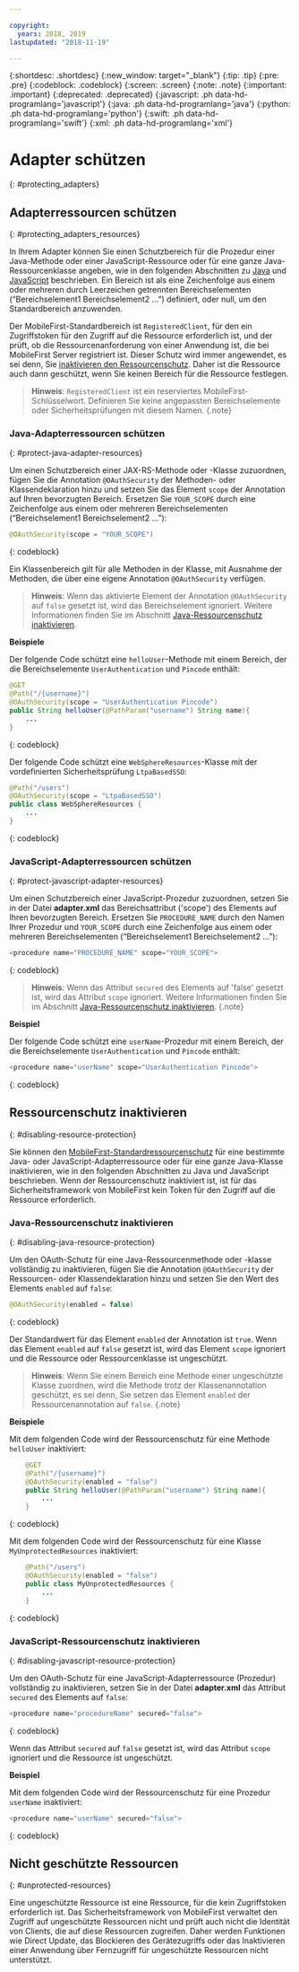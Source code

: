 ```yaml
---

copyright:
  years: 2018, 2019
lastupdated: "2018-11-19"

---
```


{:shortdesc: .shortdesc}
{:new_window: target="_blank"}
{:tip: .tip}
{:pre: .pre}
{:codeblock: .codeblock}
{:screen: .screen}
{:note: .note}
{:important: .important}
{:deprecated: .deprecated}
{:javascript: .ph data-hd-programlang='javascript'}
{:java: .ph data-hd-programlang='java'}
{:python: .ph data-hd-programlang='python'}
{:swift: .ph data-hd-programlang='swift'}
{:xml: .ph data-hd-programlang='xml'}

# Adapter schützen
{: #protecting_adapters}

## Adapterressourcen schützen
{: #protecting_adapters_resources}

In Ihrem Adapter können Sie einen Schutzbereich für die Prozedur einer Java-Methode oder einer JavaScript-Ressource oder für eine ganze Java-Ressourcenklasse angeben, wie in den folgenden Abschnitten zu [Java](#protect-java-adapter-resources) und [JavaScript](#protect-javascript-adapter-resources) beschrieben. Ein Bereich ist als eine Zeichenfolge aus einem oder mehreren durch Leerzeichen getrennten Bereichselementen (“Bereichselement1 Bereichselement2 …”) definiert, oder null, um den Standardbereich anzuwenden. 

Der MobileFirst-Standardbereich ist `RegisteredClient`, für den ein Zugriffstoken für den Zugriff auf die Ressource erforderlich ist, und der prüft, ob die Ressourcenanforderung von einer Anwendung ist, die bei MobileFirst Server registriert ist. Dieser Schutz wird immer angewendet, es sei denn, Sie [inaktivieren den Ressourcenschutz](#disabling-resource-protection). Daher ist die Ressource auch dann geschützt, wenn Sie keinen Bereich für die Ressource festlegen.

>**Hinweis**: `RegisteredClient` ist ein reserviertes MobileFirst-Schlüsselwort. Definieren Sie keine angepassten Bereichselemente oder Sicherheitsprüfungen mit diesem Namen.
{.note}

### Java-Adapterressourcen schützen
{: #protect-java-adapter-resources}

Um einen Schutzbereich einer JAX-RS-Methode oder -Klasse zuzuordnen, fügen Sie die Annotation `@OAuthSecurity` der Methoden- oder Klassendeklaration hinzu und setzen Sie das Element `scope` der Annotation auf Ihren bevorzugten Bereich. Ersetzen Sie `YOUR_SCOPE` durch eine Zeichenfolge aus einem oder mehreren Bereichselementen (“Bereichselement1 Bereichselement2 …”):

```java
@OAuthSecurity(scope = "YOUR_SCOPE")
```
{: codeblock}

Ein Klassenbereich gilt für alle Methoden in der Klasse, mit Ausnahme der Methoden, die über eine eigene Annotation `@OAuthSecurity` verfügen.

>**Hinweis**: Wenn das aktivierte Element der Annotation `@OAuthSecurity` auf `false` gesetzt ist, wird das Bereichselement ignoriert. Weitere Informationen finden Sie im Abschnitt [Java-Ressourcenschutz inaktivieren](#disabling-java-resource-protection).

**Beispiele**

Der folgende Code schützt eine `helloUser`-Methode mit einem Bereich, der die Bereichselemente `UserAuthentication` und `Pincode` enthält:

```java
@GET
@Path("/{username}")
@OAuthSecurity(scope = "UserAuthentication Pincode")
public String helloUser(@PathParam("username") String name){
    ...
}
```
{: codeblock}

Der folgende Code schützt eine `WebSphereResources`-Klasse mit der vordefinierten Sicherheitsprüfung `LtpaBasedSSO`:

```java
@Path("/users")
@OAuthSecurity(scope = "LtpaBasedSSO")
public class WebSphereResources {
    ...
}
```
{: codeblock}

### JavaScript-Adapterressourcen schützen
{: #protect-javascript-adapter-resources}

Um einen Schutzbereich einer JavaScript-Prozedur zuzuordnen, setzen Sie in der Datei **adapter.xml** das Bereichsattribut ('scope') des Elements <procedure> auf Ihren bevorzugten Bereich. Ersetzen Sie `PROCEDURE_NAME` durch den Namen Ihrer Prozedur und `YOUR_SCOPE` durch eine Zeichenfolge aus einem oder mehreren Bereichselementen (“Bereichselement1 Bereichselement2 …”):

```javascript
<procedure name="PROCEDURE_NAME" scope="YOUR_SCOPE">
```
{: codeblock}

>**Hinweis**: Wenn das Attribut `secured` des Elements <procedure> auf 'false' gesetzt ist, wird das Attribut `scope` ignoriert. Weitere Informationen finden Sie im Abschnitt [Java-Ressourcenschutz inaktivieren](#disabling-javascript-resource-protection).
{.note}

**Beispiel**

Der folgende Code schützt eine `userName`-Prozedur mit einem Bereich, der die Bereichselemente `UserAuthentication` und `Pincode` enthält:

```javascript
<procedure name="userName" scope="UserAuthentication Pincode">
```
{: codeblock}

## Ressourcenschutz inaktivieren
{: #disabling-resource-protection}

Sie können den [MobileFirst-Standardressourcenschutz](#protecting_adapters_resources) für eine bestimmte Java- oder JavaScript-Adapterressource oder für eine ganze Java-Klasse inaktivieren, wie in den folgenden Abschnitten zu Java und JavaScript beschrieben. Wenn der Ressourcenschutz inaktiviert ist, ist für das Sicherheitsframework von MobileFirst kein Token für den Zugriff auf die Ressource erforderlich.

### Java-Ressourcenschutz inaktivieren
{: #disabling-java-resource-protection}

Um den OAuth-Schutz für eine Java-Ressourcenmethode oder -klasse vollständig zu inaktivieren, fügen Sie die Annotation `@OAuthSecurity` der Ressourcen- oder Klassendeklaration hinzu und setzen Sie den Wert des Elements `enabled` auf `false`:

```java
@OAuthSecurity(enabled = false)
```
{: codeblock}

Der Standardwert für das Element `enabled` der Annotation ist `true`. Wenn das Element `enabled` auf `false` gesetzt ist, wird das Element `scope` ignoriert und die Ressource oder Ressourcenklasse ist ungeschützt.

>**Hinweis**: Wenn Sie einem Bereich eine Methode einer ungeschützte Klasse zuordnen, wird die Methode trotz der Klassenannotation geschützt, es sei denn, Sie setzen das Element `enabled` der Ressourcenannotation auf `false`.
{.note}

**Beispiele**

Mit dem folgenden Code wird der Ressourcenschutz für eine Methode `helloUser` inaktiviert:

```java
    @GET
    @Path("/{username}")
    @OAuthSecurity(enabled = "false")
    public String helloUser(@PathParam("username") String name){
        ...
    }
```
{: codeblock}

Mit dem folgenden Code wird der Ressourcenschutz für eine Klasse `MyUnprotectedResources` inaktiviert:

```java
    @Path("/users")
    @OAuthSecurity(enabled = "false")
    public class MyUnprotectedResources {
        ...
    }
```
{: codeblock}

### JavaScript-Ressourcenschutz inaktivieren
{: #disabling-javascript-resource-protection}

Um den OAuth-Schutz für eine JavaScript-Adapterressource (Prozedur) vollständig zu inaktivieren, setzen Sie in der Datei **adapter.xml** das Attribut `secured` des Elements <procedure> auf `false`:

```javascript
<procedure name="procedureName" secured="false">
```
{: codeblock}

Wenn das Attribut `secured` auf `false` gesetzt ist, wird das Attribut `scope` ignoriert und die Ressource ist ungeschützt.

**Beispiel**

Mit dem folgenden Code wird der Ressourcenschutz für eine Prozedur `userName` inaktiviert:

```javascript
<procedure name="userName" secured="false">
```
{: codeblock}

## Nicht geschützte Ressourcen
{: #unprotected-resources}

Eine ungeschützte Ressource ist eine Ressource, für die kein Zugriffstoken erforderlich ist. Das Sicherheitsframework von MobileFirst verwaltet den Zugriff auf ungeschützte Ressourcen nicht und prüft auch nicht die Identität von Clients, die auf diese Ressourcen zugreifen. Daher werden Funktionen wie Direct Update, das Blockieren des Gerätezugriffs oder das Inaktivieren einer Anwendung über Fernzugriff für ungeschützte Ressourcen nicht unterstützt.

